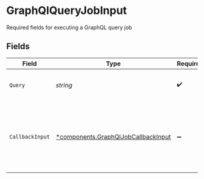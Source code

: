 # GraphQlQueryJobInput

Required fields for executing a GraphQL query job


## Fields

| Field                                                                                     | Type                                                                                      | Required                                                                                  | Description                                                                               |
| ----------------------------------------------------------------------------------------- | ----------------------------------------------------------------------------------------- | ----------------------------------------------------------------------------------------- | ----------------------------------------------------------------------------------------- |
| `Query`                                                                                   | *string*                                                                                  | :heavy_check_mark:                                                                        | The GraphQL query to execute                                                              |
| `CallbackInput`                                                                           | [*components.GraphQlJobCallbackInput](../../models/components/graphqljobcallbackinput.md) | :heavy_minus_sign:                                                                        | Input class for providing a callback's url and any headers needed for the callback.       |